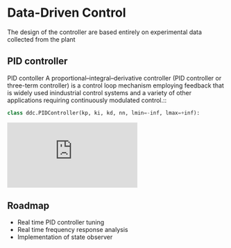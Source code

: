 # Data-Driven Control
The design of the controller are based entirely on experimental data collected from the plant

## PID controller
PID contoller
A proportional–integral–derivative controller (PID controller or three-term controller)
is a control loop mechanism employing feedback that is widely used inindustrial control systems
and a variety of other applications requiring continuously modulated control.::

```python
class ddc.PIDController(kp, ki, kd, nn, lmin=-inf, lmax=+inf):
```
![equation](http://www.sciweavers.org/tex2img.php?eq=1%2Bsin%28mc%5E2%29&bc=White&fc=Black&im=jpg&fs=12&ff=arev&edit=)
## Roadmap
- Real time PID controller tuning
- Real time frequency response analysis
- Implementation of state observer
